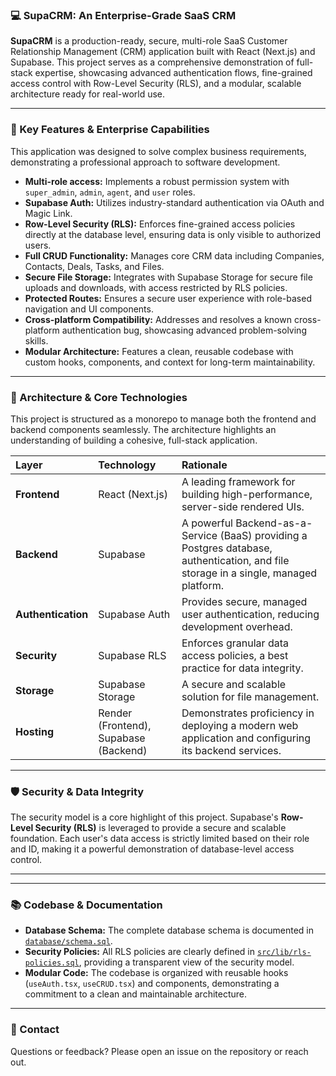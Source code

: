 ### 💻 SupaCRM: An Enterprise-Grade SaaS CRM

**SupaCRM** is a production-ready, secure, multi-role SaaS Customer Relationship Management (CRM) application built with React (Next.js) and Supabase. This project serves as a comprehensive demonstration of full-stack expertise, showcasing advanced authentication flows, fine-grained access control with Row-Level Security (RLS), and a modular, scalable architecture ready for real-world use.

---

### **🚀 Key Features & Enterprise Capabilities**

This application was designed to solve complex business requirements, demonstrating a professional approach to software development.

- **Multi-role access:** Implements a robust permission system with `super_admin`, `admin`, `agent`, and `user` roles.
- **Supabase Auth:** Utilizes industry-standard authentication via OAuth and Magic Link.
- **Row-Level Security (RLS):** Enforces fine-grained access policies directly at the database level, ensuring data is only visible to authorized users.
- **Full CRUD Functionality:** Manages core CRM data including Companies, Contacts, Deals, Tasks, and Files.
- **Secure File Storage:** Integrates with Supabase Storage for secure file uploads and downloads, with access restricted by RLS policies.
- **Protected Routes:** Ensures a secure user experience with role-based navigation and UI components.
- **Cross-platform Compatibility:** Addresses and resolves a known cross-platform authentication bug, showcasing advanced problem-solving skills.
- **Modular Architecture:** Features a clean, reusable codebase with custom hooks, components, and context for long-term maintainability.

---

### **🧱 Architecture & Core Technologies**

This project is structured as a monorepo to manage both the frontend and backend components seamlessly. The architecture highlights an understanding of building a cohesive, full-stack application.

| Layer              | Technology                            | Rationale                                                                                                                             |
| :----------------- | :------------------------------------ | :------------------------------------------------------------------------------------------------------------------------------------ |
| **Frontend**       | React (Next.js)                       | A leading framework for building high-performance, server-side rendered UIs.                                                          |
| **Backend**        | Supabase                              | A powerful Backend-as-a-Service (BaaS) providing a Postgres database, authentication, and file storage in a single, managed platform. |
| **Authentication** | Supabase Auth                         | Provides secure, managed user authentication, reducing development overhead.                                                          |
| **Security**       | Supabase RLS                          | Enforces granular data access policies, a best practice for data integrity.                                                           |
| **Storage**        | Supabase Storage                      | A secure and scalable solution for file management.                                                                                   |
| **Hosting**        | Render (Frontend), Supabase (Backend) | Demonstrates proficiency in deploying a modern web application and configuring its backend services.                                  |

---

### **🛡️ Security & Data Integrity**

The security model is a core highlight of this project. Supabase's **Row-Level Security (RLS)** is leveraged to provide a secure and scalable foundation. Each user's data access is strictly limited based on their role and ID, making it a powerful demonstration of database-level access control.

---

---

### **📚 Codebase & Documentation**

- **Database Schema:** The complete database schema is documented in [`database/schema.sql`](https://www.google.com/search?q=database/schema.sql).
- **Security Policies:** All RLS policies are clearly defined in [`src/lib/rls-policies.sql`](https://www.google.com/search?q=src/lib/rls-policies.sql), providing a transparent view of the security model.
- **Modular Code:** The codebase is organized with reusable hooks (`useAuth.tsx`, `useCRUD.tsx`) and components, demonstrating a commitment to a clean and maintainable architecture.

---

### **📧 Contact**

Questions or feedback? Please open an issue on the repository or reach out.
